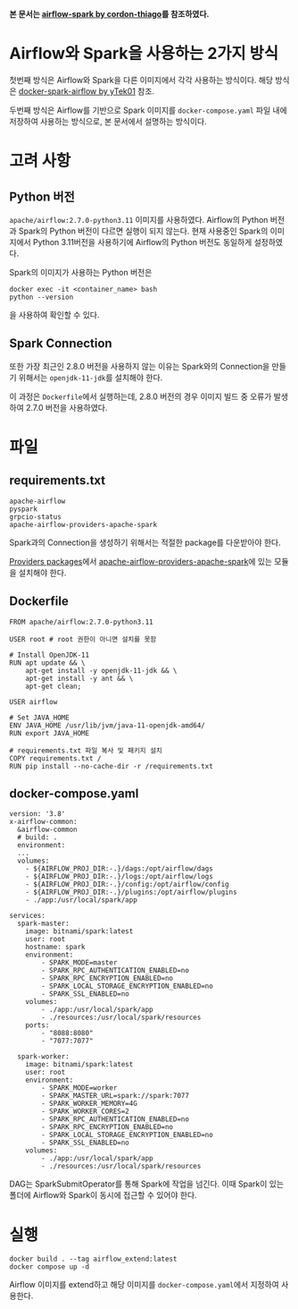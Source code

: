 **본 문서는 [airflow-spark by cordon-thiago](https://github.com/cordon-thiago/airflow-spark/tree/master)를 참조하였다.**

# Airflow와 Spark을 사용하는 2가지 방식
첫번째 방식은 Airflow와 Spark을 다른 이미지에서 각각 사용하는 방식이다. 해당 방식은 [docker-spark-airflow by yTek01](https://github.com/yTek01/docker-spark-airflow) 참조.

두번째 방식은 Airflow를 기반으로 Spark 이미지를 `docker-compose.yaml` 파일 내에 저장하여 사용하는 방식으로, 본 문서에서 설명하는 방식이다.

# 고려 사항
## Python 버전
`apache/airflow:2.7.0-python3.11` 이미지를 사용하였다.
Airflow의 Python 버전과 Spark의 Python 버전이 다르면 실행이 되지 않는다.
현재 사용중인 Spark의 이미지에서 Python 3.11버전을 사용하기에 Airflow의 Python 버전도 동일하게 설정하였다.

Spark의 이미지가 사용하는 Python 버전은
```
docker exec -it <container_name> bash
python --version
```
을 사용하여 확인할 수 있다.

## Spark Connection
또한 가장 최근인 2.8.0 버전을 사용하지 않는 이유는 Spark와의 Connection을 만들기 위해서는 `openjdk-11-jdk`를 설치해야 한다.

이 과정은 `Dockerfile`에서 실행하는데, 2.8.0 버전의 경우 이미지 빌드 중 오류가 발생하여 2.7.0 버전을 사용하였다.

# 파일
## requirements.txt
```
apache-airflow
pyspark
grpcio-status
apache-airflow-providers-apache-spark
```
Spark과의 Connection을 생성하기 위해서는 적절한 package를 다운받아야 한다.

[Providers packages](https://airflow.apache.org/docs/#providers-packages-docs-apache-airflow-providers-index-html)에서
[apache-airflow-providers-apache-spark](https://airflow.apache.org/docs/apache-airflow-providers-apache-spark/stable/index.html)에 있는 모듈을 설치해야 한다.

## Dockerfile
```
FROM apache/airflow:2.7.0-python3.11

USER root # root 권한이 아니면 설치를 못함

# Install OpenJDK-11
RUN apt update && \
    apt-get install -y openjdk-11-jdk && \
    apt-get install -y ant && \
    apt-get clean;

USER airflow

# Set JAVA_HOME
ENV JAVA_HOME /usr/lib/jvm/java-11-openjdk-amd64/
RUN export JAVA_HOME

# requirements.txt 파일 복사 및 패키지 설치
COPY requirements.txt /
RUN pip install --no-cache-dir -r /requirements.txt
```

## docker-compose.yaml
```
version: '3.8'
x-airflow-common:
  &airflow-common
  # build: .
  environment:
  ...
  volumes:
    - ${AIRFLOW_PROJ_DIR:-.}/dags:/opt/airflow/dags
    - ${AIRFLOW_PROJ_DIR:-.}/logs:/opt/airflow/logs
    - ${AIRFLOW_PROJ_DIR:-.}/config:/opt/airflow/config
    - ${AIRFLOW_PROJ_DIR:-.}/plugins:/opt/airflow/plugins
    - ./app:/usr/local/spark/app

services:
  spark-master:
    image: bitnami/spark:latest
    user: root 
    hostname: spark
    environment:
        - SPARK_MODE=master
        - SPARK_RPC_AUTHENTICATION_ENABLED=no
        - SPARK_RPC_ENCRYPTION_ENABLED=no
        - SPARK_LOCAL_STORAGE_ENCRYPTION_ENABLED=no
        - SPARK_SSL_ENABLED=no
    volumes:
        - ./app:/usr/local/spark/app
        - ./resources:/usr/local/spark/resources
    ports:
        - "8088:8080"
        - "7077:7077"

  spark-worker:
    image: bitnami/spark:latest
    user: root
    environment:
        - SPARK_MODE=worker
        - SPARK_MASTER_URL=spark://spark:7077
        - SPARK_WORKER_MEMORY=4G
        - SPARK_WORKER_CORES=2
        - SPARK_RPC_AUTHENTICATION_ENABLED=no
        - SPARK_RPC_ENCRYPTION_ENABLED=no
        - SPARK_LOCAL_STORAGE_ENCRYPTION_ENABLED=no
        - SPARK_SSL_ENABLED=no
    volumes:
        - ./app:/usr/local/spark/app
        - ./resources:/usr/local/spark/resources
```
DAG는 SparkSubmitOperator를 통해 Spark에 작업을 넘긴다.
이때 Spark이 있는 폴더에 Airflow와 Spark이 동시에 접근할 수 있어야 한다.

# 실행
```
docker build . --tag airflow_extend:latest
docker compose up -d
```
Airflow 이미지를 extend하고 해당 이미지를 `docker-compose.yaml`에서 지정하여 사용한다.
